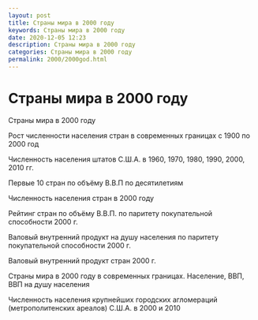 ```yaml
---
layout: post
title: Страны мира в 2000 году
keywords: Страны мира в 2000 году
date: 2020-12-05 12:23
description: Страны мира в 2000 году 
categories: Страны мира в 2000 году 
permalink: 2000/2000god.html
---
```


# Страны мира в 2000 году


Страны мира в 2000 году


Рост численности населения стран в современных границах с 1900 по 2000 год


Численность населения штатов С.Ш.А. в 1960, 1970, 1980, 1990, 2000, 2010 гг.


Первые 10 стран по объёму В.В.П по десятилетиям


Численность населения стран в 2000 году


 Рейтинг стран по объёму В.В.П. по паритету покупательной способности 2000 г.
	

  Валовый внутренний продукт на душу населения по паритету покупательной способности 2000 г.
	

 Валовый внутренний продукт стран 2000 г. 


Страны мира в 2000 году в современных границах. Население, ВВП, ВВП на душу населения	
	

Численность населения крупнейших городских агломераций (метрополитенских ареалов) С.Ш.А. в 2000 и 2010
	
			

